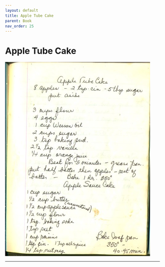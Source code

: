 ```yaml
---
layout: default
title: Apple Tube Cake
parent: Book
nav_order: 25
---
```


# Apple Tube Cake
![Apple Tube Cake](/recipe-images/pages/page-25.jpg)

---

